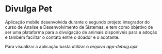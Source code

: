 # Divulga Pet

Aplicação mobile desenvolvida durante o segundo projeto integrador do curso de Analise e Desenvolvimento de Sistemas, e tem como objetivo de ser uma plataforma para a divulgação de animais disponiveis para a adoção e também facilitar o contato entre o doador e o adotante.

Para visualizar a aplicação basta utilizar o *arquivo app-debug.apk*
